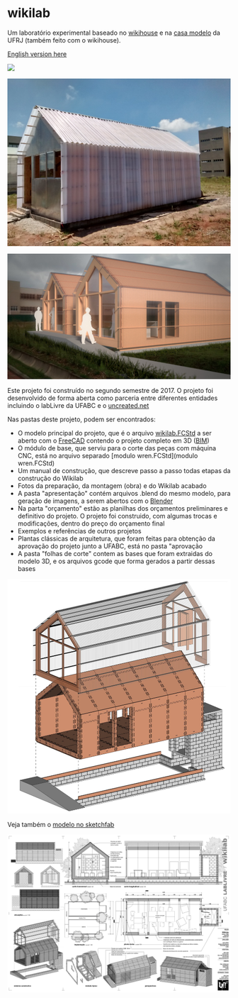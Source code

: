 # wikilab

Um laboratório experimental baseado no [wikihouse](http://wikihouse.cc/) e na [casa modelo](http://www.archdaily.com.br/br/773676/casa-revista-a-primeira-casa-fabricada-digitalmente-no-brasil) da UFRJ (também feito com o wikihouse).

[English version here](english.md)

![](https://sketchfab.com/oembed?url=https://sketchfab.com/models/bab56ed7d2414e13b3eacd6c2f29ce65)

![](fotos/obra/2017.11.29/IMG_20171129_113912.jpg)

![](apresenta%C3%A7%C3%A3o/imagens/0016.jpg)

Este projeto foi construído no segundo semestre de 2017. O projeto foi desenvolvido de forma aberta como parceria entre diferentes entidades incluindo o labLivre da UFABC e o [uncreated.net](http://www.uncreated.net)

Nas pastas deste projeto, podem ser encontrados:

* O modelo principal do projeto, que é o arquivo [wikilab.FCStd](wikilab.FCStd) a ser aberto com o [FreeCAD](http://www.freecadweb.org) contendo o projeto completo em 3D ([BIM](https://pt.wikipedia.org/wiki/BIM))
* O módulo de base, que serviu para o corte das peças com máquina CNC, está no arquivo separado [modulo wren.FCStd](modulo wren.FCStd)
* Um manual de construção, que descreve passo a passo todas etapas da construção do Wikilab
* Fotos da preparação, da montagem (obra) e do Wikilab acabado
* A pasta "apresentação" contém arquivos .blend do mesmo modelo, para geração de imagens, a serem abertos com o [Blender](http://www.blender.org)
* Na parta "orçamento" estão as planilhas dos orçamentos preliminares e definitivo do projeto. O projeto foi construido, com algumas trocas e modificações, dentro do preço do orçamento final
* Exemplos e referências de outros projetos
* Plantas clássicas de arquitetura, que foram feitas para obtenção da aprovação do projeto junto a UFABC, está no pasta "aprovação 
* A pasta "folhas de corte" contem as bases que foram extraidas do modelo 3D, e os arquivos gcode que forma gerados a partir dessas bases

![](apresenta%C3%A7%C3%A3o/imagens/0012.jpg)

Veja também o [modelo no sketchfab](https://sketchfab.com/models/bab56ed7d2414e13b3eacd6c2f29ce65)

![](apresenta%C3%A7%C3%A3o/imagens/0038.jpg)
